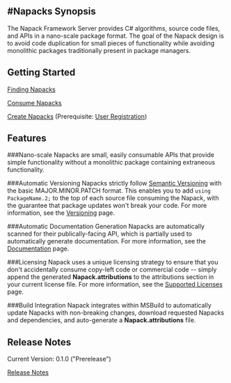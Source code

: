 #Napacks
Synopsis
-----------
The Napack Framework Server provides C# algorithms, source code files, and APIs in a nano-scale package format.
The goal of the Napack design is to avoid code duplication for small pieces of functionality while avoiding monolithic packages traditionally present in package managers.

Getting Started
---------------
[Finding Napacks](./Search.md)

[Consume Napacks](./Consumption.md)

[Create Napacks](./Creation.md) (Prerequisite: [User Registration](./Registration.md))

Features
----------------

###Nano-scale
Napacks are small, easily consumable APIs that provide simple functionality without a monolithic package containing extraneous functionality.

###Automatic Versioning
Napacks strictly follow [Semantic Versioning](http://semver.org/) with the basic MAJOR.MINOR.PATCH format. This enables you to add ```using PackageName.2;``` to the top of each source file consuming the Napack, with the guarantee that package updates won't break your code. For more information, see the [Versioning](./Versioning.md) page.

###Automatic Documentation Generation
Napacks are automatically scanned for their publically-facing API, which is partially used to automatically generate documentation. For more information, see the [Documentation](./Documentation.md) page.

###Licensing
Napack uses a unique licensing strategy to ensure that you don't accidentally consume copy-left code or commercial code -- simply append the generated **Napack.attributions** to the attributions section in your current license file. For more information, see the [Supported Licenses](./SupportedLicenses.md) page.

###Build Integration
Napack integrates within MSBuild to automatically update Napacks with non-breaking changes, download requested Napacks and dependencies, and auto-generate a **Napack.attributions** file.

Release Notes
------------------
Current Version: 0.1.0 ("Prerelease")

[Release Notes](./ReleaseNotes.md)